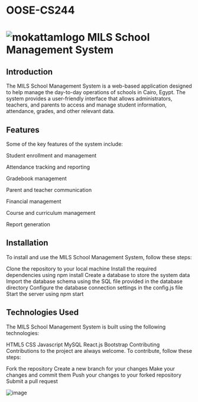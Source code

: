 # OOSE-CS244
# ![mokattamlogo](https://user-images.githubusercontent.com/67859541/236508956-c076fcfb-9833-4817-97e1-090865396f0e.png) MILS School Management System
## Introduction

The MILS School Management System is a web-based application designed to help manage the day-to-day operations of schools in Cairo, Egypt. The system provides a user-friendly interface that allows administrators, teachers, and parents to access and manage student information, attendance, grades, and other relevant data.

## Features
Some of the key features of the system include:

Student enrollment and management

Attendance tracking and reporting

Gradebook management

Parent and teacher communication

Financial management

Course and curriculum management

Report generation

## Installation

To install and use the MILS School Management System, follow these steps:

Clone the repository to your local machine
Install the required dependencies using npm install
Create a database to store the system data
Import the database schema using the SQL file provided in the database directory
Configure the database connection settings in the config.js file
Start the server using npm start

## Technologies Used
The MILS School Management System is built using the following technologies:

HTML5
CSS
Javascript
MySQL
React.js
Bootstrap
Contributing
Contributions to the project are always welcome. To contribute, follow these steps:

Fork the repository
Create a new branch for your changes
Make your changes and commit them
Push your changes to your forked repository
Submit a pull request

![image](https://user-images.githubusercontent.com/67859541/236507157-a099afad-0c2b-4b2b-956f-dfb7c6868945.png)


